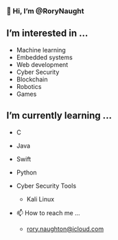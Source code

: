### 👋 Hi, I’m @RoryNaught
  
  ## I’m interested in ...
  - Machine learning
  - Embedded systems
  - Web development
  - Cyber Security
  - Blockchain
  - Robotics
  - Games
 
 
  ## I’m currently learning ...
  - C
  - Java
  - Swift
  - Python
  - Cyber Security Tools
    - Kali Linux 
    

- 📫 How to reach me ...
  - rory.naughton@icloud.com  

<!---
RoryNaught/RoryNaught is a ✨ special ✨ repository because its `README.md` (this file) appears on your GitHub profile.
You can click the Preview link to take a look at your changes.
--->
